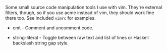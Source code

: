 Some small source code manipulation tools I use with vim.  They're external
filters, though, so if you use acme instead of vim, they should work fine there
too.  See included `vimrc` for examples.

- cmt - Comment and uncomment code.

- string-literal - Toggle between raw text and list of lines or Haskell
backslash string gap style.
